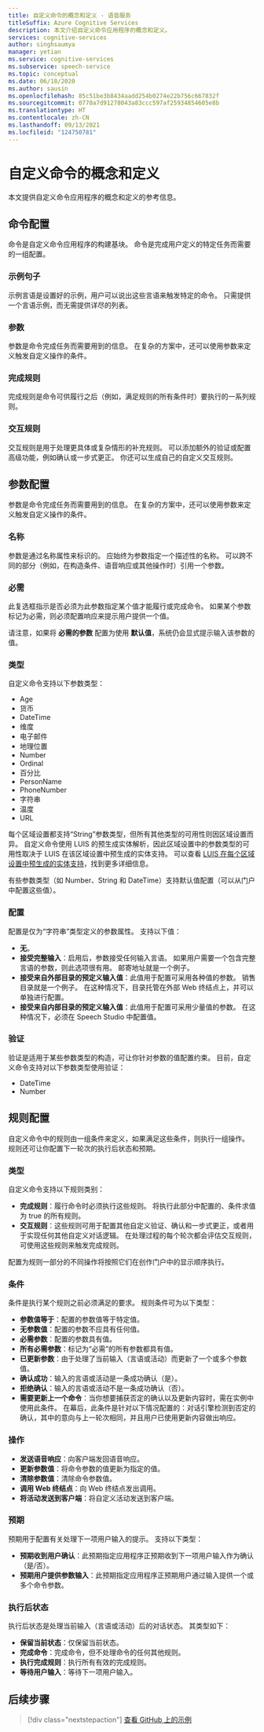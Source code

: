 ```yaml
---
title: 自定义命令的概念和定义 - 语音服务
titleSuffix: Azure Cognitive Services
description: 本文介绍自定义命令应用程序的概念和定义。
services: cognitive-services
author: singhsaumya
manager: yetian
ms.service: cognitive-services
ms.subservice: speech-service
ms.topic: conceptual
ms.date: 06/18/2020
ms.author: sausin
ms.openlocfilehash: 85c51be3b8434aadd254b0274e22b756c667832f
ms.sourcegitcommit: 0770a7d91278043a83ccc597af25934854605e8b
ms.translationtype: HT
ms.contentlocale: zh-CN
ms.lasthandoff: 09/13/2021
ms.locfileid: "124750781"
---
```

# <a name="custom-commands-concepts-and-definitions"></a>自定义命令的概念和定义

本文提供自定义命令应用程序的概念和定义的参考信息。

## <a name="commands-configuration"></a>命令配置
命令是自定义命令应用程序的构建基块。 命令是完成用户定义的特定任务而需要的一组配置。

### <a name="example-sentences"></a>示例句子
示例言语是设置好的示例，用户可以说出这些言语来触发特定的命令。 只需提供一个言语示例，而无需提供详尽的列表。

### <a name="parameters"></a>参数
参数是命令完成任务而需要用到的信息。 在复杂的方案中，还可以使用参数来定义触发自定义操作的条件。

### <a name="completion-rules"></a>完成规则
完成规则是命令可供履行之后（例如，满足规则的所有条件时）要执行的一系列规则。

### <a name="interaction-rules"></a>交互规则
交互规则是用于处理更具体或复杂情形的补充规则。 可以添加额外的验证或配置高级功能，例如确认或一步式更正。 你还可以生成自己的自定义交互规则。

## <a name="parameters-configuration"></a>参数配置

参数是命令完成任务而需要用到的信息。 在复杂的方案中，还可以使用参数来定义触发自定义操作的条件。

### <a name="name"></a>名称
参数是通过名称属性来标识的。 应始终为参数指定一个描述性的名称。 可以跨不同的部分（例如，在构造条件、语音响应或其他操作时）引用一个参数。

### <a name="required"></a>必需
此复选框指示是否必须为此参数指定某个值才能履行或完成命令。 如果某个参数标记为必需，则必须配置响应来提示用户提供一个值。

请注意，如果将 **必需的参数** 配置为使用 **默认值**，系统仍会显式提示输入该参数的值。

### <a name="type"></a>类型
自定义命令支持以下参数类型：

* Age
* 货币
* DateTime
* 维度
* 电子邮件
* 地理位置
* Number
* Ordinal
* 百分比
* PersonName
* PhoneNumber
* 字符串
* 温度
* URL

每个区域设置都支持“String”参数类型，但所有其他类型的可用性则因区域设置而异。 自定义命令使用 LUIS 的预生成实体解析，因此区域设置中的参数类型的可用性取决于 LUIS 在该区域设置中预生成的实体支持。 可以查看 [LUIS 在每个区域设置中预生成的实体支持](../luis/luis-reference-prebuilt-entities.md)，找到更多详细信息。

有些参数类型（如 Number、String 和 DateTime）支持默认值配置（可以从门户中配置这些值）。

### <a name="configuration"></a>配置
配置是仅为“字符串”类型定义的参数属性。 支持以下值：

* **无**。
* **接受完整输入**：启用后，参数接受任何输入言语。 如果用户需要一个包含完整言语的参数，则此选项很有用。 邮寄地址就是一个例子。
* **接受来自外部目录的预定义输入值**：此值用于配置可采用各种值的参数。 销售目录就是一个例子。 在这种情况下，目录托管在外部 Web 终结点上，并可以单独进行配置。
* **接受来自内部目录的预定义输入值**：此值用于配置可采用少量值的参数。 在这种情况下，必须在 Speech Studio 中配置值。


### <a name="validation"></a>验证
验证是适用于某些参数类型的构造，可让你针对参数的值配置约束。 目前，自定义命令支持对以下参数类型使用验证：

* DateTime
* Number

## <a name="rules-configuration"></a>规则配置
自定义命令中的规则由一组条件来定义，如果满足这些条件，则执行一组操作。  规则还可让你配置下一轮次的执行后状态和预期。 

### <a name="types"></a>类型
自定义命令支持以下规则类别：

* **完成规则**：履行命令时必须执行这些规则。 将执行此部分中配置的、条件求值为 true 的所有规则。
* **交互规则**：这些规则可用于配置其他自定义验证、确认和一步式更正，或者用于实现任何其他自定义对话逻辑。 在处理过程的每个轮次都会评估交互规则，可使用这些规则来触发完成规则。

配置为规则一部分的不同操作将按照它们在创作门户中的显示顺序执行。

### <a name="conditions"></a>条件
条件是执行某个规则之前必须满足的要求。 规则条件可为以下类型：

* **参数值等于**：配置的参数值等于特定值。
* **无参数值**：配置的参数不应具有任何值。
* **必需参数**：配置的参数具有值。
* **所有必需参数**：标记为“必需”的所有参数都具有值。
* **已更新参数**：由于处理了当前输入（言语或活动）而更新了一个或多个参数值。
* **确认成功**：输入的言语或活动是一条成功确认（是）。
* **拒绝确认**：输入的言语或活动不是一条成功确认（否）。
* **需要更新上一个命令**：当你想要捕获否定的确认以及更新内容时，需在实例中使用此条件。 在幕后，此条件是针对以下情况配置的：对话引擎检测到否定的确认，其中的意向与上一轮次相同，并且用户已使用更新内容做出响应。

### <a name="actions"></a>操作
* **发送语音响应**：向客户端发回语音响应。
* **更新参数值**：将命令参数的值更新为指定的值。
* **清除参数值**：清除命令参数值。
* **调用 Web 终结点**：向 Web 终结点发出调用。
* **将活动发送到客户端**：将自定义活动发送到客户端。

### <a name="expectations"></a>预期
预期用于配置有关处理下一项用户输入的提示。 支持以下类型：

* **预期收到用户确认**：此预期指定应用程序正预期收到下一项用户输入作为确认（是/否）。
* **预期用户提供参数输入**：此预期指定应用程序正预期用户通过输入提供一个或多个命令参数。

### <a name="post-execution-state"></a>执行后状态
执行后状态是处理当前输入（言语或活动）后的对话状态。 其类型如下：

* **保留当前状态**：仅保留当前状态。
* **完成命令**：完成命令，但不处理命令的任何其他规则。
* **执行完成规则**：执行所有有效的完成规则。
* **等待用户输入**：等待下一项用户输入。



## <a name="next-steps"></a>后续步骤

> [!div class="nextstepaction"]
> [查看 GitHub 上的示例](https://aka.ms/speech/cc-samples)